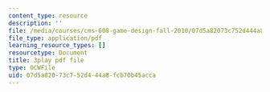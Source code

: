 ```yaml
---
content_type: resource
description: ''
file: /media/courses/cms-608-game-design-fall-2010/07d5a82073c752d444a8fcb70b45acca_68572.pdf
file_type: application/pdf
learning_resource_types: []
resourcetype: Document
title: 3play pdf file
type: OCWFile
uid: 07d5a820-73c7-52d4-44a8-fcb70b45acca
---
```

